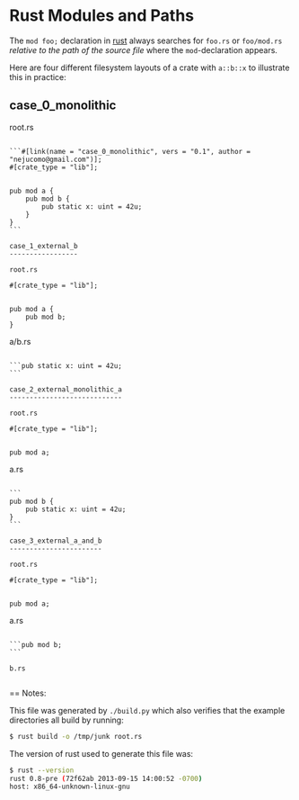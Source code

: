 
Rust Modules and Paths
======================

The `mod foo;` declaration in [rust](http://rust-lang.org) always
searches for `foo.rs` or `foo/mod.rs` *relative to the path of the
source file* where the `mod`-declaration appears.

Here are four different filesystem layouts of a crate with `a::b::x`
to illustrate this in practice:

case_0_monolithic
-----------------

root.rs
~~~~~~~~~

```#[link(name = "case_0_monolithic", vers = "0.1", author = "nejucomo@gmail.com")];
#[crate_type = "lib"];


pub mod a {
    pub mod b {
        pub static x: uint = 42u;
    }
}
```

case_1_external_b
-----------------

root.rs
~~~~~~~~~

```#[link(name = "case_1_external_b", vers = "0.1", author = "nejucomo@gmail.com")];
#[crate_type = "lib"];


pub mod a {
    pub mod b;
}
```

a/b.rs
~~~~~~~~

```pub static x: uint = 42u;
```

case_2_external_monolithic_a
----------------------------

root.rs
~~~~~~~~~

```#[link(name = "case_2_external_monolithic_a", vers = "0.1", author = "nejucomo@gmail.com")];
#[crate_type = "lib"];


pub mod a;
```

a.rs
~~~~~~

```
pub mod b {
    pub static x: uint = 42u;
}
```

case_3_external_a_and_b
-----------------------

root.rs
~~~~~~~~~

```#[link(name = "case_3_external_a_and_b", vers = "0.1", author = "nejucomo@gmail.com")];
#[crate_type = "lib"];


pub mod a;
```

a.rs
~~~~~~

```pub mod b;
```

b.rs
~~~~~~

```pub static x: uint = 42u;
```



== Notes:

This file was generated by `./build.py` which also verifies that the
example directories all build by running:

```bash
$ rust build -o /tmp/junk root.rs
```

The version of rust used to generate this file was:

```bash
$ rust --version
rust 0.8-pre (72f62ab 2013-09-15 14:00:52 -0700)
host: x86_64-unknown-linux-gnu

```
